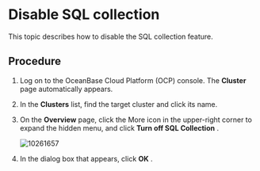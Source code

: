 # Disable SQL collection

This topic describes how to disable the SQL collection feature.

## Procedure

1. Log on to the OceanBase Cloud Platform (OCP) console. The **Cluster** page automatically appears.

2. In the **Clusters** list, find the target cluster and click its name.

3. On the **Overview** page, click the More icon in the upper-right corner to expand the hidden menu, and click **Turn off SQL Collection** .

   ![10261657](https://obbusiness-private.oss-cn-shanghai.aliyuncs.com/doc/img/ocp/%E5%85%B3%E9%97%AD%E9%87%87%E9%9B%862.png)

4. In the dialog box that appears, click **OK** .
